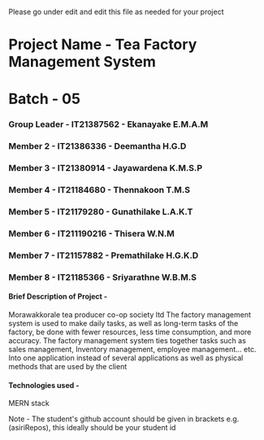 Please go under edit and edit this file as needed for your project

# Project Name - Tea Factory Management System
# Batch - 05
### Group Leader - IT21387562 - Ekanayake E.M.A.M
### Member 2 - IT21386336 - Deemantha H.G.D
### Member 3 - IT21380914 - Jayawardena K.M.S.P
### Member 4 - IT21184680 - Thennakoon T.M.S
### Member 5 - IT21179280 - Gunathilake L.A.K.T
### Member 6 - IT211190216 - Thisera W.N.M
### Member 7 - IT21157882 - Premathilake H.G.K.D
### Member 8 - IT21185366 - Sriyarathne W.B.M.S

#### Brief Description of Project - 
Morawakkorale tea producer co-op society ltd 
The factory management system is used to make daily tasks, as well as long-term tasks of the factory, be done with fewer resources, less time consumption, and more accuracy. 
The factory management system ties together tasks such as sales management, Inventory management, employee management... etc. Into one application instead of several applications as well as physical methods that are used by the client

#### Technologies used -
MERN stack

Note - The student's github account should be given in brackets e.g. (asiriRepos), this ideally should be your student id 
